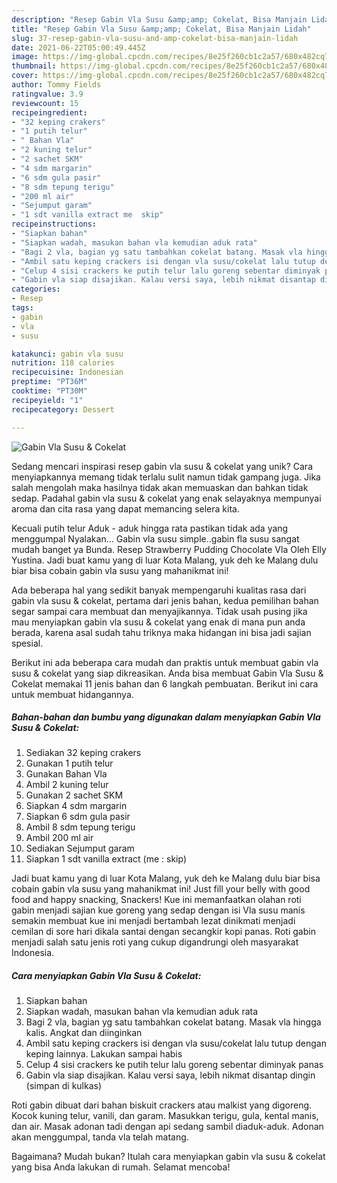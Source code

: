 ```yaml
---
description: "Resep Gabin Vla Susu &amp;amp; Cokelat, Bisa Manjain Lidah"
title: "Resep Gabin Vla Susu &amp;amp; Cokelat, Bisa Manjain Lidah"
slug: 37-resep-gabin-vla-susu-and-amp-cokelat-bisa-manjain-lidah
date: 2021-06-22T05:00:49.445Z
image: https://img-global.cpcdn.com/recipes/8e25f260cb1c2a57/680x482cq70/gabin-vla-susu-cokelat-foto-resep-utama.jpg
thumbnail: https://img-global.cpcdn.com/recipes/8e25f260cb1c2a57/680x482cq70/gabin-vla-susu-cokelat-foto-resep-utama.jpg
cover: https://img-global.cpcdn.com/recipes/8e25f260cb1c2a57/680x482cq70/gabin-vla-susu-cokelat-foto-resep-utama.jpg
author: Tommy Fields
ratingvalue: 3.9
reviewcount: 15
recipeingredient:
- "32 keping crakers"
- "1 putih telur"
- " Bahan Vla"
- "2 kuning telur"
- "2 sachet SKM"
- "4 sdm margarin"
- "6 sdm gula pasir"
- "8 sdm tepung terigu"
- "200 ml air"
- "Sejumput garam"
- "1 sdt vanilla extract me  skip"
recipeinstructions:
- "Siapkan bahan"
- "Siapkan wadah, masukan bahan vla kemudian aduk rata"
- "Bagi 2 vla, bagian yg satu tambahkan cokelat batang. Masak vla hingga kalis. Angkat dan diinginkan"
- "Ambil satu keping crackers isi dengan vla susu/cokelat lalu tutup dengan keping lainnya. Lakukan sampai habis"
- "Celup 4 sisi crackers ke putih telur lalu goreng sebentar diminyak panas"
- "Gabin vla siap disajikan. Kalau versi saya, lebih nikmat disantap dingin (simpan di kulkas)"
categories:
- Resep
tags:
- gabin
- vla
- susu

katakunci: gabin vla susu 
nutrition: 118 calories
recipecuisine: Indonesian
preptime: "PT36M"
cooktime: "PT30M"
recipeyield: "1"
recipecategory: Dessert

---
```



![Gabin Vla Susu &amp; Cokelat](https://img-global.cpcdn.com/recipes/8e25f260cb1c2a57/680x482cq70/gabin-vla-susu-cokelat-foto-resep-utama.jpg)

Sedang mencari inspirasi resep gabin vla susu &amp; cokelat yang unik? Cara menyiapkannya memang tidak terlalu sulit namun tidak gampang juga. Jika salah mengolah maka hasilnya tidak akan memuaskan dan bahkan tidak sedap. Padahal gabin vla susu &amp; cokelat yang enak selayaknya mempunyai aroma dan cita rasa yang dapat memancing selera kita.

Kecuali putih telur Aduk - aduk hingga rata pastikan tidak ada yang menggumpal Nyalakan… Gabin vla susu simple..gabin fla susu sangat mudah banget ya Bunda. Resep Strawberry Pudding Chocolate Vla Oleh Elly Yustina. Jadi buat kamu yang di luar Kota Malang, yuk deh ke Malang dulu biar bisa cobain gabin vla susu yang mahanikmat ini!

Ada beberapa hal yang sedikit banyak mempengaruhi kualitas rasa dari gabin vla susu &amp; cokelat, pertama dari jenis bahan, kedua pemilihan bahan segar sampai cara membuat dan menyajikannya. Tidak usah pusing jika mau menyiapkan gabin vla susu &amp; cokelat yang enak di mana pun anda berada, karena asal sudah tahu triknya maka hidangan ini bisa jadi sajian spesial.


Berikut ini ada beberapa cara mudah dan praktis untuk membuat gabin vla susu &amp; cokelat yang siap dikreasikan. Anda bisa membuat Gabin Vla Susu &amp; Cokelat memakai 11 jenis bahan dan 6 langkah pembuatan. Berikut ini cara untuk membuat hidangannya.

<!--inarticleads1-->

##### Bahan-bahan dan bumbu yang digunakan dalam menyiapkan Gabin Vla Susu &amp; Cokelat:

1. Sediakan 32 keping crakers
1. Gunakan 1 putih telur
1. Gunakan  Bahan Vla
1. Ambil 2 kuning telur
1. Gunakan 2 sachet SKM
1. Siapkan 4 sdm margarin
1. Siapkan 6 sdm gula pasir
1. Ambil 8 sdm tepung terigu
1. Ambil 200 ml air
1. Sediakan Sejumput garam
1. Siapkan 1 sdt vanilla extract (me : skip)


Jadi buat kamu yang di luar Kota Malang, yuk deh ke Malang dulu biar bisa cobain gabin vla susu yang mahanikmat ini! Just fill your belly with good food and happy snacking, Snackers! Kue ini memanfaatkan olahan roti gabin menjadi sajian kue goreng yang sedap dengan isi Vla susu manis semakin membuat kue ini menjadi bertambah lezat dinikmati menjadi cemilan di sore hari dikala santai dengan secangkir kopi panas. Roti gabin menjadi salah satu jenis roti yang cukup digandrungi oleh masyarakat Indonesia. 

<!--inarticleads2-->

##### Cara menyiapkan Gabin Vla Susu &amp; Cokelat:

1. Siapkan bahan
1. Siapkan wadah, masukan bahan vla kemudian aduk rata
1. Bagi 2 vla, bagian yg satu tambahkan cokelat batang. Masak vla hingga kalis. Angkat dan diinginkan
1. Ambil satu keping crackers isi dengan vla susu/cokelat lalu tutup dengan keping lainnya. Lakukan sampai habis
1. Celup 4 sisi crackers ke putih telur lalu goreng sebentar diminyak panas
1. Gabin vla siap disajikan. Kalau versi saya, lebih nikmat disantap dingin (simpan di kulkas)


Roti gabin dibuat dari bahan biskuit crackers atau malkist yang digoreng. Kocok kuning telur, vanili, dan garam. Masukkan terigu, gula, kental manis, dan air. Masak adonan tadi dengan api sedang sambil diaduk-aduk. Adonan akan menggumpal, tanda vla telah matang. 

Bagaimana? Mudah bukan? Itulah cara menyiapkan gabin vla susu &amp; cokelat yang bisa Anda lakukan di rumah. Selamat mencoba!
